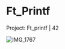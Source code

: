 # Ft_Printf
Project: Ft_printf | 42

![IMG_1767](https://user-images.githubusercontent.com/76960878/139701421-2f757f5a-e6b9-461e-b130-bd9745421bcd.jpg)
